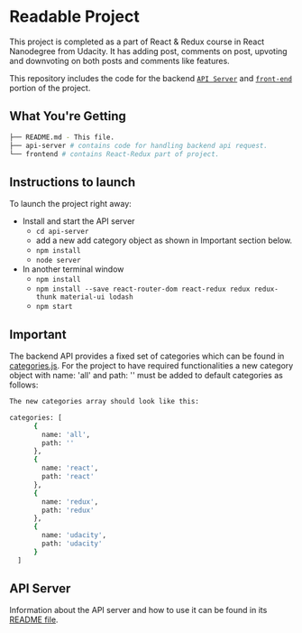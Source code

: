 # Readable Project

This project is completed as a part of React & Redux course in React Nanodegree from Udacity. It has adding post, comments on post, upvoting and downvoting on both posts and comments like features.

This repository includes the code for the backend [`API Server`](./api-server) and [`front-end`](./frontend) portion of the project.

## What You're Getting
```bash
├── README.md - This file.
├── api-server # contains code for handling backend api request.
└── frontend # contains React-Redux part of project.
```

## Instructions to launch

To launch the project right away:

* Install and start the API server
    - `cd api-server`
    - add a new add category object as shown in Important section below.
    - `npm install`
    - `node server`
* In another terminal window
    - `npm install`
    - `npm install --save react-router-dom react-redux redux redux-thunk material-ui lodash`
    - `npm start`

## Important

The backend API provides a fixed set of categories which can be found in [categories.js](./api-server/categories.js). For the project to have required functionalities a new category object with name: 'all' and path: '' must be added to default categories as follows:
```bash
The new categories array should look like this:

categories: [
      {
        name: 'all',
        path: ''
      },
      {
        name: 'react',
        path: 'react'
      },
      {
        name: 'redux',
        path: 'redux'
      },
      {
        name: 'udacity',
        path: 'udacity'
      }
  ]
```

## API Server

Information about the API server and how to use it can be found in its [README file](api-server/README.md).
